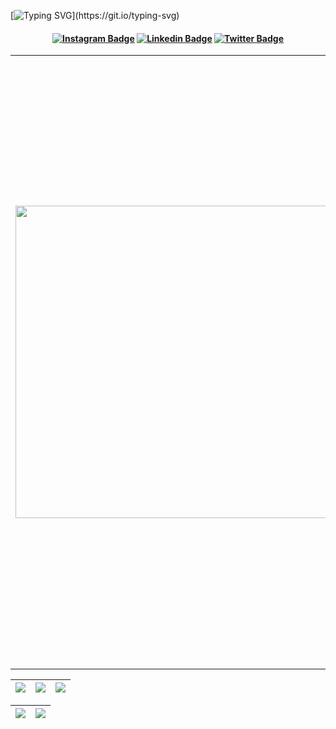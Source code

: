 [![Typing SVG](https://readme-typing-svg.herokuapp.com/?color=EBFAFA&size=35&center=true&vCenter=true&width=1000&lines=Welcome!;I'm+Paulo+Marques;I'm+23+years+old;Web+Developer;)](https://git.io/typing-svg)
<h4 align="center">

[![Instagram Badge](https://img.shields.io/badge/-soupaulodev-red?style=for-the-badge&logo=instagram&logoColor=white&link=https://github.com/soupaulodev)](https://www.instagram.com/soupaulodev/)
[![Linkedin Badge](https://img.shields.io/badge/-soupaulodev-blue?style=for-the-badge&logo=Linkedin&logoColor=white&link=https://github.com/soupaulodev)](https://www.linkedin.com/in/soupaulodev/)
[![Twitter Badge](https://img.shields.io/badge/-soupaulodev-black?&style=for-the-badge&logo=X&logoColor=white&link=https://twitter.com/soupaulodev)](https://twitter.com/soupaulodev)

</h4>

<table border="0" cellspacing="0" cellpadding="0">
  <tr>
    <td style="border: 0";>
      <img width="500" src="https://www.uniqueerp.co.in/img/course/10.jpg" />
    </td>
    <td style="border: 0";>
      <p>
        I am a Full Stack software development student focusing on JavaScript and TypeScript. I am curious, enthusiastic and a little pragmatic. I love learning new things, especially when it includes technology.
      </p>
      <ul>
        <li>
          🔭 I am currently studying and applying for positions in the Front-End, Back-End and FullStack areas.
        </li>
        <li>
          🌱 I'm currently studying React, Javascript, Typescript and NodeJS. I am using the <a href="https://roadmap.sh/full-stack/" style="text-decoration:none;">RoadMap.sh</a> as a basis for organizing my studies.
        </li>
        <li>
          ⚡ Spoiler: I love a good challenge!
        </li>
      </ul>
    </td>
  </tr>
</table>

| ![](http://github-profile-summary-cards.vercel.app/api/cards/stats?username=soupaulodev&theme=nord_dark) | ![](http://github-profile-summary-cards.vercel.app/api/cards/repos-per-language?username=soupaulodev&hide=Html&theme=nord_dark) | ![](http://github-profile-summary-cards.vercel.app/api/cards/most-commit-language?username=soupaulodev&theme=nord_dark) |
| :-: | :-: | :-: |

| ![](http://github-profile-summary-cards.vercel.app/api/cards/profile-details?username=soupaulodev&theme=nord_dark) | ![](https://github-readme-streak-stats.herokuapp.com/?user=soupaulodev&hide_border=false&date_format=M%20j%5B%2C%20Y%5D&background=2D3742&stroke=2D3742&ring=6bbbca&fire=6bbbca&currStreakNum=fff&sideNums=6bbbca&currStreakLabel=6bbbca&sideLabels=fff&dates=fff) |
| :-: | :-: |
